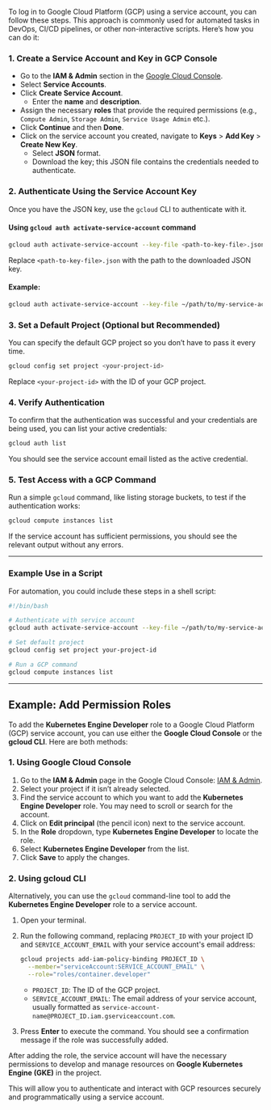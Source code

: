 To log in to Google Cloud Platform (GCP) using a service account, you can follow these steps. This approach is commonly used for automated tasks in DevOps, CI/CD pipelines, or other non-interactive scripts. Here’s how you can do it:

### 1. **Create a Service Account and Key in GCP Console**
   - Go to the **IAM & Admin** section in the [Google Cloud Console](https://console.cloud.google.com/).
   - Select **Service Accounts**.
   - Click **Create Service Account**.
     - Enter the **name** and **description**.
   - Assign the necessary **roles** that provide the required permissions (e.g.,
     `Compute Admin`,
     `Storage Admin`,
     `Service Usage Admin` etc.).
   - Click **Continue** and then **Done**.
   - Click on the service account you created, navigate to **Keys** > **Add Key** > **Create New Key**.
     - Select **JSON** format.
     - Download the key; this JSON file contains the credentials needed to authenticate.

### 2. **Authenticate Using the Service Account Key**
Once you have the JSON key, use the `gcloud` CLI to authenticate with it.

#### Using `gcloud auth activate-service-account` command
   ```bash
   gcloud auth activate-service-account --key-file <path-to-key-file>.json
   ```

   Replace `<path-to-key-file>.json` with the path to the downloaded JSON key.

#### Example:
   ```bash
   gcloud auth activate-service-account --key-file ~/path/to/my-service-account-key.json
   ```

### 3. **Set a Default Project (Optional but Recommended)**
   You can specify the default GCP project so you don’t have to pass it every time.

   ```bash
   gcloud config set project <your-project-id>
   ```

   Replace `<your-project-id>` with the ID of your GCP project.

### 4. **Verify Authentication**
   To confirm that the authentication was successful and your credentials are being used, you can list your active credentials:

   ```bash
   gcloud auth list
   ```

   You should see the service account email listed as the active credential.

### 5. **Test Access with a GCP Command**
   Run a simple `gcloud` command, like listing storage buckets, to test if the authentication works:

   ```bash
   gcloud compute instances list
   ```

If the service account has sufficient permissions, you should see the relevant output without any errors.

---

### Example Use in a Script
For automation, you could include these steps in a shell script:

```bash
#!/bin/bash

# Authenticate with service account
gcloud auth activate-service-account --key-file ~/path/to/my-service-account-key.json

# Set default project
gcloud config set project your-project-id

# Run a GCP command
gcloud compute instances list
```

---


## Example: Add Permission Roles

To add the **Kubernetes Engine Developer** role to a Google Cloud Platform (GCP) service account, you can use either the **Google Cloud Console** or the **gcloud CLI**. Here are both methods:

### 1. Using Google Cloud Console

1. Go to the **IAM & Admin** page in the Google Cloud Console: [IAM & Admin](https://console.cloud.google.com/iam-admin).
2. Select your project if it isn’t already selected.
3. Find the service account to which you want to add the **Kubernetes Engine Developer** role. You may need to scroll or search for the account.
4. Click on **Edit principal** (the pencil icon) next to the service account.
5. In the **Role** dropdown, type **Kubernetes Engine Developer** to locate the role.
6. Select **Kubernetes Engine Developer** from the list.
7. Click **Save** to apply the changes.

### 2. Using gcloud CLI

Alternatively, you can use the `gcloud` command-line tool to add the **Kubernetes Engine Developer** role to a service account.

1. Open your terminal.
2. Run the following command, replacing `PROJECT_ID` with your project ID and `SERVICE_ACCOUNT_EMAIL` with your service account's email address:

   ```bash
   gcloud projects add-iam-policy-binding PROJECT_ID \
     --member="serviceAccount:SERVICE_ACCOUNT_EMAIL" \
     --role="roles/container.developer"
   ```

   - `PROJECT_ID`: The ID of the GCP project.
   - `SERVICE_ACCOUNT_EMAIL`: The email address of your service account, usually formatted as `service-account-name@PROJECT_ID.iam.gserviceaccount.com`.

3. Press **Enter** to execute the command. You should see a confirmation message if the role was successfully added.

After adding the role, the service account will have the necessary permissions to develop and manage resources on **Google Kubernetes Engine (GKE)** in the project.

This will allow you to authenticate and interact with GCP resources securely and programmatically using a service account.
